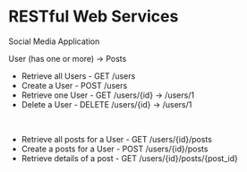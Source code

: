 # RESTful Web Services

Social Media Application

User (has one or more) -> Posts

- Retrieve all Users - GET /users
- Create a User      - POST /users
- Retrieve one User  - GET /users/{id} -> /users/1
- Delete a User      - DELETE /users/{id} -> /users/1

<br>

- Retrieve all posts for a User - GET /users/{id}/posts
- Create a posts for a User - POST /users/{id}/posts
- Retrieve details of a post - GET /users/{id}/posts/{post_id}

